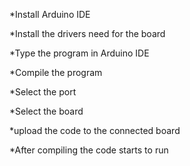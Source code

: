 *Install Arduino IDE

*Install the drivers need for the board

*Type the program in Arduino IDE

*Compile the program

*Select the port

*Select the board

*upload the code to the connected board

*After compiling the code starts to run
